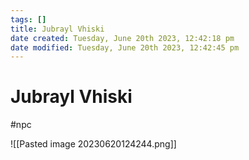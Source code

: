 ```yaml
---
tags: []
title: Jubrayl Vhiski
date created: Tuesday, June 20th 2023, 12:42:18 pm
date modified: Tuesday, June 20th 2023, 12:42:45 pm
---
```


# Jubrayl Vhiski

#npc  

![[Pasted image 20230620124244.png]]
